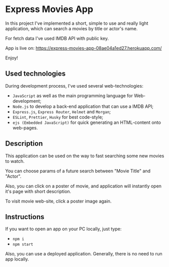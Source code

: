 # Express Movies App 

In this project I've implemented a short, simple to use and really light application, which can search a movies by title or actor's name.

For fetch data I've used IMDB API with public key.

App is live on: https://express-movies-app-08ae04a1ed27.herokuapp.com/

Enjoy!


## Used technologies 

During development process, I've used several web-technologies:
- `JavaScript` as well as the main programming language for Web-development;
- `Node.js` to develop a back-end application that can use a IMDB API;
- `Express.js`, `Express Router`, `Helmet` and `Morgan`; 
- `ESLint`, `Prettier`, `Husky` for best code-style;
- `ejs (Embedded JavaScript)` for quick generating an HTML-content onto web-pages. 

## Description 

This application can be used on the way to fast searching some new movies to watch. 

You can choose params of a future search between "Movie Title" and "Actor".

Also, you can click on a poster of movie, and application will instantly open it's page with short description.

To visit movie web-site, click a poster image again.


## Instructions

If you want to open an app on your PC locally, just type: 
- `npm i`
- `npm start`

Also, you can use a deployed application. Generally, there is no need to run app locally.
